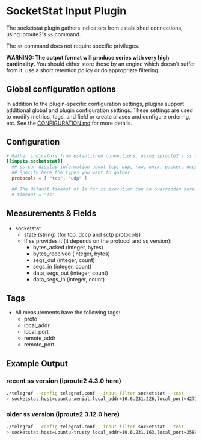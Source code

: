 # SocketStat Input Plugin

The socketstat plugin gathers indicators from established connections, using
iproute2's `ss` command.

The `ss` command does not require specific privileges.

**WARNING: The output format will produce series with very high cardinality.**
You should either store those by an engine which doesn't suffer from it, use a
short retention policy or do appropriate filtering.

## Global configuration options <!-- @/docs/includes/plugin_config.md -->

In addition to the plugin-specific configuration settings, plugins support
additional global and plugin configuration settings. These settings are used to
modify metrics, tags, and field or create aliases and configure ordering, etc.
See the [CONFIGURATION.md][CONFIGURATION.md] for more details.

[CONFIGURATION.md]: ../../../docs/CONFIGURATION.md

## Configuration

```toml @sample.conf
# Gather indicators from established connections, using iproute2's ss command.
[[inputs.socketstat]]
  ## ss can display information about tcp, udp, raw, unix, packet, dccp and sctp sockets
  ## Specify here the types you want to gather
  protocols = [ "tcp", "udp" ]

  ## The default timeout of 1s for ss execution can be overridden here:
  # timeout = "1s"
```

## Measurements & Fields

- socketstat
  - state (string) (for tcp, dccp and sctp protocols)
  - If ss provides it (it depends on the protocol and ss version):
    - bytes_acked (integer, bytes)
    - bytes_received (integer, bytes)
    - segs_out (integer, count)
    - segs_in (integer, count)
    - data_segs_out (integer, count)
    - data_segs_in (integer, count)

## Tags

- All measurements have the following tags:
  - proto
  - local_addr
  - local_port
  - remote_addr
  - remote_port

## Example Output

### recent ss version (iproute2 4.3.0 here)

```sh
./telegraf --config telegraf.conf --input-filter socketstat --test
> socketstat,host=ubuntu-xenial,local_addr=10.6.231.226,local_port=42716,proto=tcp,remote_addr=192.168.2.21,remote_port=80 bytes_acked=184i,bytes_received=2624519595i,recv_q=4344i,segs_in=1812580i,segs_out=661642i,send_q=0i,state="ESTAB" 1606457205000000000
```

### older ss version (iproute2 3.12.0 here)

```sh
./telegraf --config telegraf.conf --input-filter socketstat --test
> socketstat,host=ubuntu-trusty,local_addr=10.6.231.163,local_port=35890,proto=tcp,remote_addr=192.168.2.21,remote_port=80 recv_q=0i,send_q=0i,state="ESTAB" 1606456977000000000
```
